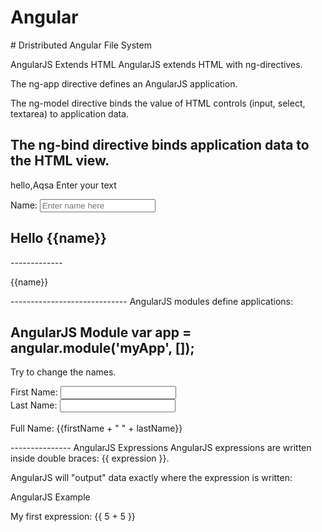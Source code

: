 # Angular
<script src="https://ajax.googleapis.com/ajax/libs/angularjs/1.6.9/angular.min.js"></script> # Dristributed Angular File System
AngularJS Extends HTML
AngularJS extends HTML with ng-directives.

The ng-app directive defines an AngularJS application.

The ng-model directive binds the value of HTML controls (input, select, textarea) to application data.

The ng-bind directive binds application data to the HTML view.
-------------------------------------------------------------------
<html>
<script src="https://ajax.googleapis.com/ajax/libs/angularjs/1.6.9/angular.min.js"></script>

<body>

<div ng-app="">
<p> hello,Aqsa Enter your text</P>
<p>Name: <input type="text" ng-model="name" placeholder="Enter name here"></p>
<H2>Hello {{name}}</H2>


</div>
</body>
</html>
-------------
<p ng-bind="name"></p>
<p>{{name}}</p>
-----------------------------
AngularJS modules define applications:

AngularJS Module
var app = angular.module('myApp', []);
------------------------------------------------------
<html>
<script src="https://ajax.googleapis.com/ajax/libs/angularjs/1.6.9/angular.min.js"></script>
<body>

<p>Try to change the names.</p>

<div ng-app="myApp" ng-controller="myCtrl">

First Name: <input type="text" ng-model="firstName"><br>
Last Name: <input type="text" ng-model="lastName"><br>
<br>
Full Name: {{firstName + " " + lastName}}

</div>

<script>
var app = angular.module('myApp', []);
app.controller('myCtrl', function($scope) {
    $scope.firstName= "Aqsa";
    $scope.lastName= "Shaikh";
});
</script>

</body>
</html>
---------------
AngularJS Expressions
AngularJS expressions are written inside double braces: {{ expression }}.

AngularJS will "output" data exactly where the expression is written:

AngularJS Example
<!DOCTYPE html>
<html>
<script src="https://ajax.googleapis.com/ajax/libs/angularjs/1.6.9/angular.min.js"></script>
<body>

<div ng-app="">
  <p>My first expression: {{ 5 + 5 }}</p>
</div>

</body>
</html>

